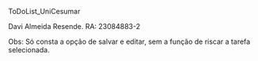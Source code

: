 ToDoList_UniCesumar

Davi Almeida Resende. RA: 23084883-2

Obs: Só consta a opção de salvar e editar, sem a função de riscar a tarefa selecionada.
